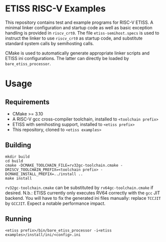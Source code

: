 # ETISS RISC-V Examples

This repository contains test and example programs for RISC-V ETISS. A minimal linker configuration and startup code as well as basic exception handling is provided in `riscv_crt0`. The file `etiss-semihost.specs` is used to instruct the linker to use `riscv_crt0` as startup code, and substitute standard system calls by semihosting calls.

CMake is used to automatically generate appropriate linker scripts and ETISS ini configurations. The latter can directly be loaded by `bare_etiss_processor`.

# Usage

## Requirements
* CMake >= 3.10
* A RISC-V gcc cross-compiler toolchain, installed to `<toolchain prefix>`
* ETISS with semihosting support, installed to `<etiss prefix>`
* This repository, cloned to `<etiss examples>`

## Building
	mkdir build
	cd build
	cmake -DCMAKE_TOOLCHAIN_FILE=rv32gc-toolchain.cmake -DRISCV_TOOLCHAIN_PREFIX=<toolchain prefix> -DCMAKE_INSTALL_PREFIX=../install ..
	make install

`rv32gc-toolchain.cmake` can be substituted by `rv64gc-toolchain.cmake` if desired. N.b.: ETISS currently only executes RV64 correctly with the `gcc` JIT backend. You will have to fix the generated ini files manually: replace `TCCJIT` by `GCCJIT`. Expect a notable performance impact.

## Running
	<etiss prefix>/bin/bare_etiss_processor -i<etiss examples>/install/ini/<config>.ini

